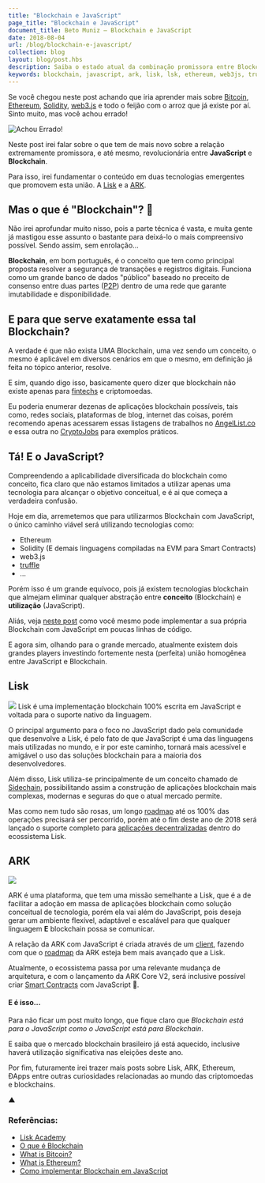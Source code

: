 ```yaml
---
title: "Blockchain e JavaScript"
page_title: "Blockchain e JavaScript"
document_title: Beto Muniz — Blockchain e JavaScript
date: 2018-08-04
url: /blog/blockchain-e-javascript/
collection: blog
layout: blog/post.hbs
description: Saiba o estado atual da combinação promissora entre Blockchain e JavaScript.
keywords: blockchain, javascript, ark, lisk, lsk, ethereum, web3js, truffle
---
```


Se você chegou neste post achando que iria aprender mais sobre [Bitcoin](https://pt.wikipedia.org/wiki/Bitcoin), [Ethereum](https://www.ethereum.org/), [Solidity](https://en.wikipedia.org/wiki/Solidity), [web3.js](https://github.com/ethereum/web3.js/) e todo o feijão com o arroz que já existe por aí. Sinto muito, mas você achou errado!

![Achou Errado!](https://user-images.githubusercontent.com/1680157/43661914-56307034-973a-11e8-96e1-b18a3b23508d.jpg)

Neste post irei falar sobre o que tem de mais novo sobre a relação extremamente promissora, e até mesmo, revolucionária entre **JavaScript** e **Blockchain**.

Para isso, irei fundamentar o conteúdo em duas tecnologias emergentes que promovem esta união. A [Lisk](https://lisk.io/) e a [ARK](https://ark.io/).

## Mas o que é "Blockchain"? 🤯

Não irei aprofundar muito nisso, pois a parte técnica é vasta, e muita gente já mastigou esse assunto o bastante para deixá-lo o mais compreensivo possível. Sendo assim, sem enrolação...

**Blockchain**, em bom português, é o conceito que tem como principal proposta resolver a segurança de transações e registros digitais. Funciona como um grande banco de dados "público" baseado no preceito de consenso entre duas partes ([P2P](https://pt.wikipedia.org/wiki/Peer-to-peer)) dentro de uma rede que garante imutabilidade e disponibilidade.

## E para que serve exatamente essa tal Blockchain?

A verdade é que não exista UMA Blockchain, uma vez sendo um conceito, o mesmo é aplicável em diversos cenários em que o mesmo, em definição já feita no tópico anterior, resolve.

E sim, quando digo isso, basicamente quero dizer que blockchain não existe apenas para [fintechs](https://pt.wikipedia.org/wiki/Fintech) e criptomoedas.

Eu poderia enumerar dezenas de aplicações blockchain possíveis, tais como, redes sociais, plataformas de blog, internet das coisas, porém recomendo apenas acessarem essas listagens de trabalhos no [AngelList.co](https://angel.co/jobs#find/f!%7B%22keywords%22%3A%5B%22blockchain%22%5D%2C%22remote%22%3Atrue%7D) e essa outra no [CryptoJobs](https://crypto.jobs/) para exemplos práticos.

## Tá! E o JavaScript?

Compreendendo a aplicabilidade diversificada do blockchain como conceito, fica claro que não estamos limitados a utilizar apenas uma tecnologia para alcançar o objetivo conceitual, e é ai que começa a verdadeira confusão.

Hoje em dia, arremetemos que para utilizarmos Blockchain com JavaScript, o único caminho viável será utilizando tecnologias como:

  - Ethereum
  - Solidity (E demais linguagens compiladas na EVM para Smart Contracts)
  - web3.js
  - [truffle](https://github.com/trufflesuite/truffle)
  - ...

Porém isso é um grande equívoco, pois já existem tecnologias blockchain que almejam eliminar qualquer abstração entre **conceito** (Blockchain) e **utilização** (JavaScript).

Aliás, veja [neste post](https://medium.com/digitalcrafts/programming-blockchain-in-javascript-8051cab272da) como você mesmo pode implementar a sua própria Blockchain com JavaScript em poucas linhas de código.

E agora sim, olhando para o grande mercado, atualmente existem dois grandes players investindo fortemente nesta (perfeita) união homogênea entre JavaScript e Blockchain.

## Lisk

<img src="https://user-images.githubusercontent.com/1680157/43661987-94609988-973a-11e8-9756-6d725695eda6.png" style="box-shadow: none" />
Lisk é uma implementação blockchain 100% escrita em JavaScript e voltada para o suporte nativo da linguagem.

O principal argumento para o foco no JavaScript dado pela comunidade que desenvolve a Lisk, é pelo fato de que JavaScript é uma das linguagens mais utilizadas no mundo, e ir por este caminho, tornará mais acessível e amigável o uso das soluções blockchain para a maioria dos desenvolvedores.

Além disso, Lisk utiliza-se principalmente de um conceito chamado de [Sidechain](https://pt.wikipedia.org/wiki/Sidechain), possibilitando assim a construção de aplicações blockchain mais complexas, modernas e seguras do que o atual mercado permite.

Mas como nem tudo são rosas, um longo [roadmap](https://www.reddit.com/r/Lisk/comments/7fe4ux/lisk_development_roadmap/) até os 100% das operações precisará ser percorrido, porém até o fim deste ano de 2018 será lançado o suporte completo para [aplicações decentralizadas](https://livecoins.com.br/o-que-sao-dapps-e-qual-sua-importancia/) dentro do ecossistema Lisk.

## ARK
<img src="https://user-images.githubusercontent.com/1680157/43661989-947f9234-973a-11e8-9571-ca50b2580764.png" style="box-shadow: none" />

ARK é uma plataforma, que tem uma missão semelhante a Lisk, que é a de facilitar a adoção em massa de aplicações blockchain como solução conceitual de tecnologia, porém ela vai além do JavaScript, pois deseja gerar um ambiente flexível, adaptável e escalável para que qualquer linguagem **E** blockchain possa se comunicar.

A relação da ARK com JavaScript é criada através de um [client](https://github.com/ARKEcosystem/ark-js), fazendo com que o [roadmap](https://ark.io/roadmap) da ARK esteja bem mais avançado que a Lisk.

Atualmente, o ecossistema passa por uma relevante mudança de arquitetura, e com o lançamento da ARK Core V2, será inclusive possível criar [Smart Contracts](https://en.wikipedia.org/wiki/Smart_contract) com JavaScript 🤩.

#### E é isso... 

Para não ficar um post muito longo, que fique claro que *Blockchain está para o JavaScript como o JavaScript está para Blockchain*. 

E saiba que o mercado blockchain brasileiro já está aquecido, inclusive haverá utilização significativa nas eleições deste ano.

Por fim, futuramente irei trazer mais posts sobre Lisk, ARK, Ethereum, ÐApps entre outras curiosidades relacionadas ao mundo das criptomoedas e blockchains.

▲

### Referências:

- [Lisk Academy](https://lisk.io/academy/welcome-to-the-lisk-academy/what-is-the-lisk-academy-intro)
- [O que é Blockchain](https://www.techtudo.com.br/noticias/2017/11/o-que-e-blockchain.ghtml)
- [What is Bitcoin?](https://www.blockchain.com/learning-portal/bitcoin-faq)
- [What is Ethereum?](https://www.blockchain.com/learning-portal/ether-basics)
- [Como implementar Blockchain em JavaScript](https://tableless.com.br/como-implementar-blockchain-em-javascript/)
